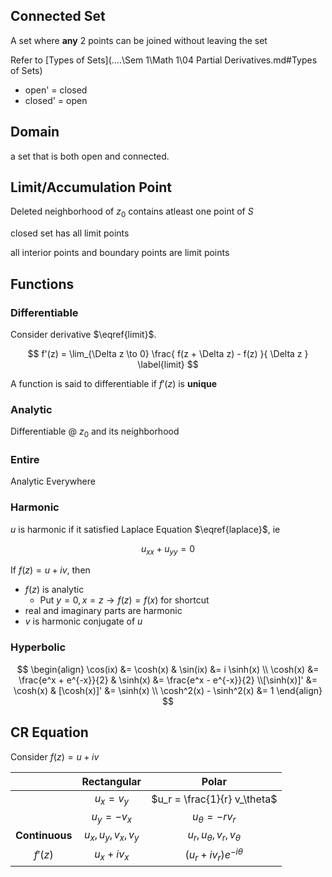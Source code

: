 ## Connected Set

A set where **any** 2 points can be joined without leaving the set

Refer to [Types of Sets](..\..\Sem 1\Math 1\04 Partial Derivatives.md#Types of Sets)

- open' = closed
- closed' = open

## Domain

a set that is both open and connected.

## Limit/Accumulation Point

Deleted neighborhood of $z_0$ contains atleast one point of $S$

closed set has all limit points

all interior points and boundary points are limit points

## Functions

### Differentiable

Consider derivative $\eqref{limit}$.

$$
f'(z) = \lim_{\Delta z \to 0} \frac{ f(z + \Delta z) - f(z) }{ \Delta z }
\label{limit}
$$

A function is said to differentiable if $f'(z)$ is **unique**

### Analytic

Differentiable @ $z_0$ and its neighborhood

### Entire

Analytic Everywhere

### Harmonic

$u$ is harmonic if it satisfied Laplace Equation $\eqref{laplace}$, ie

$$
u_{xx} + u_{yy} = 0
\label{laplace}
$$

If $f(z) = u+iv$, then

- $f(z)$ is analytic
    - Put $y = 0, x = z \to f(z) = f(x)$ for shortcut
- real and imaginary parts are harmonic
- $v$ is harmonic conjugate of $u$

### Hyperbolic

$$
\begin{align}
\cos(ix) &= \cosh(x) & \sin(ix) &= i \sinh(x) \\
\cosh(x) &= \frac{e^x + e^{-x}}{2} & \sinh(x) &= \frac{e^x - e^{-x}}{2} \\[\sinh(x)]' &= \cosh(x) & [\cosh(x)]' &= \sinh(x) \\
\cosh^2(x) - \sinh^2(x) &= 1
\end{align}
$$

## CR Equation

Consider $f(z) = u + iv$

|                |     Rectangular      |             Polar              |
| :------------: | :------------------: | :----------------------------: |
|                |     $u_x = v_y$      |  $u_r = \frac{1}{r} v_\theta$  |
|                |    $u_y = - v_x$     |      $u_\theta = -r v_r$       |
| **Continuous** | $u_x, u_y, v_x, v_y$ | $u_r, u_\theta, v_r, v_\theta$ |
|    $f'(z)$     |    $u_x + i v_x$     | $(u_r + i v_r) e^{-i \theta}$  |

